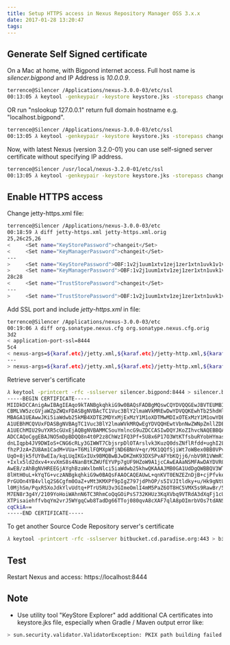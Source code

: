 ```yaml
---
title: Setup HTTPS access in Nexus Repository Manager OSS 3.x.x
date: 2017-01-28 13:20:47
tags:
---
```


## Generate Self Signed certificate

On a Mac at home, with Bigpond internet access. Full host name is *silencer.bigpond* and IP Address is *10.0.0.9*.

``` bash
terrence@Silencer /Applications/nexus-3.0.0-03/etc/ssl
00:13:05 𝜆 keytool -genkeypair -keystore keystore.jks -storepass changeit -keypass changeit -alias jetty -keyalg RSA -keysize 2048 -validity 5000 -dname "CN=*.bigpond, O=Sonatype, L=Unspecified, ST=Unspecified, C=AU" -ext "SAN=DNS:silencer.bigpond,IP:10.0.0.9" -ext "BC=ca:true"
```

OR run "nslookup 127.0.0.1" return full domain hostname e.g. "localhost.bigpond".

```bash
terrence@Silencer /Applications/nexus-3.0.0-03/etc/ssl
00:13:05 𝜆 keytool -genkeypair -keystore keystore.jks -storepass changeit -keypass changeit -alias jetty -keyalg RSA -keysize 2048 -validity 5000 -dname "CN=*.bigpond, O=Sonatype, L=Unspecified, ST=Unspecified, C=AU" -ext "SAN=DNS:localhost.bigpond,IP:127.0.0.1" -ext "BC=ca:true"
```

Now, with latest Nexus (version 3.2.0-01) you can use self-signed server certificate without specifying IP address.

```bash
terrence@Silencer /usr/local/nexus-3.2.0-01/etc/ssl
00:13:05 𝜆 keytool -genkeypair -keystore keystore.jks -storepass changeit -keypass changeit -alias jetty -keyalg RSA -keysize 2048 -validity 5000 -dname "CN=*.gateway, O=Sonatype, L=Unspecified, ST=Unspecified, C=AU" -ext "SAN=DNS:silencer.gateway" -ext "BC=ca:true"
```

## Enable HTTPS access

Change jetty-https.xml file:

``` bash
terrence@Silencer /Applications/nexus-3.0.0-03/etc
00:18:59 𝜆 diff jetty-https.xml jetty-https.xml.orig
25,26c25,26
<     <Set name="KeyStorePassword">changeit</Set>
<     <Set name="KeyManagerPassword">changeit</Set>
---
>     <Set name="KeyStorePassword">OBF:1v2j1uum1xtv1zej1zer1xtn1uvk1v1v</Set>
>     <Set name="KeyManagerPassword">OBF:1v2j1uum1xtv1zej1zer1xtn1uvk1v1v</Set>
28c28
<     <Set name="TrustStorePassword">changeit</Set>
---
>     <Set name="TrustStorePassword">OBF:1v2j1uum1xtv1zej1zer1xtn1uvk1v1v</Set>
```

Add SSL port and include *jetty-https.xml* in file:

``` bash
terrence@Silencer /Applications/nexus-3.0.0-03/etc
00:19:06 𝜆 diff org.sonatype.nexus.cfg org.sonatype.nexus.cfg.orig
3d2
< application-port-ssl=8444
5c4
< nexus-args=${karaf.etc}/jetty.xml,${karaf.etc}/jetty-http.xml,${karaf.etc}/jetty-https.xml,${karaf.etc}/jetty-http-redirect-to-https.xml,${karaf.etc}/jetty-requestlog.xml
---
> nexus-args=${karaf.etc}/jetty.xml,${karaf.etc}/jetty-http.xml,${karaf.etc}/jetty-requestlog.xml
```

Retrieve server's certificate

``` bash
𝜆 keytool -printcert -rfc -sslserver silencer.bigpond:8444 > silencer.bigpond.pem
-----BEGIN CERTIFICATE-----
MIIDkDCCAnigAwIBAgIEAqo9kTANBgkqhkiG9w0BAQsFADBgMQswCQYDVQQGEwJBVTEUMBIGA1UE
CBMLVW5zcGVjaWZpZWQxFDASBgNVBAcTC1Vuc3BlY2lmaWVkMREwDwYDVQQKEwhTb25hdHlwZTES
MBAGA1UEAwwJKi5iaWdwb25kMB4XDTE2MDYxMjExMzY1M1oXDTMwMDIxOTExMzY1M1owYDELMAkG
A1UEBhMCQVUxFDASBgNVBAgTC1Vuc3BlY2lmaWVkMRQwEgYDVQQHEwtVbnNwZWNpZmllZDERMA8G
A1UEChMIU29uYXR5cGUxEjAQBgNVBAMMCSouYmlncG9uZDCCASIwDQYJKoZIhvcNAQEBBQADggEP
ADCCAQoCggEBAJNO5mDpBDQQ8n4t0P2z8ChWzIFQ3Pf+5U8x6P17O3WtKTfsbuRYobHYmas5tVdV
dnLIqpb4JV9DWIoS+CNG6cRLy3GIWWT7CbjsrpDlOTArslvk3KuzQ0dsZNflRfdd+ughI2LczehE
fhzPJzA+ZU8Am1CadM+VUa+T6MilFQMXpWfjND6BNnV+qr/MX1QQfSjiWt7oWBex0BB0VPv9ooBZ
UqO+8jk5fUY8wEIa/kqLUqIKGxIUx9BMQBwBJwDKZmK93DXSPvAFYbKQjj6/nbV9R1VWmR7fhkLG
+Ixlx5ld2dxv4+xvXmS8s4NanBtKZWUfEYVPp7gUF9HZoW9A1jcCAwEAAaNSMFAwDAYDVR0TBAUw
AwEB/zAhBgNVHREEGjAYghBzaWxlbmNlci5iaWdwb25khwQKAAAJMB0GA1UdDgQWBBQV3WTuC+GI
8lHtH0uL+kYqTG+vczANBgkqhkiG9w0BAQsFAAOCAQEAUwL+qnKVT0ENZEZnDjB+cjPfvkeWOD05
PrGUOn4YB4vllq2S6Cgfm0OaZ+vMt3KMXPf9pIgZ797jdPhOP/s5IVJItldky+u/Hk9gNtUwEjpg
l0MjhSm/PqxR5XoJdkYlvUdtq+PTrU5RU3v3GImeOmlI4mM5PaZ6OT8HC5VMX5s9RawBr/5EbJHR
M7EN8r3g4Y/2109YoHoiWAhnN6TC3RhmCoQqGOiPsS732KHUz3KqXVbq9VTRdA3dXqFj1cUSet1T
XTPisaiehffvbqYm2vrJ5WYgqCwb8TadDg66TToj080qvA8cXAF7qlA8pOImrbVOs7tdANSAs+AO
cqCkiA==
-----END CERTIFICATE-----
```

To get another Source Code Repository server's certificate

``` bash
𝜆 keytool -printcert -rfc -sslserver bitbucket.cd.paradise.org:443 > bitbucket.cd.paradise.org.pem
```

## Test

Restart Nexus and access: https://localhost:8444

## Note

* Use utility tool "KeyStore Explorer" add additional CA certificates into keystore.jks file, especially when Gradle / Maven output error like:

``` bash
> sun.security.validator.ValidatorException: PKIX path building failed: sun.security.provider.certpath.SunCertPathBuilderException: unable to find valid certification path to requested target
```
